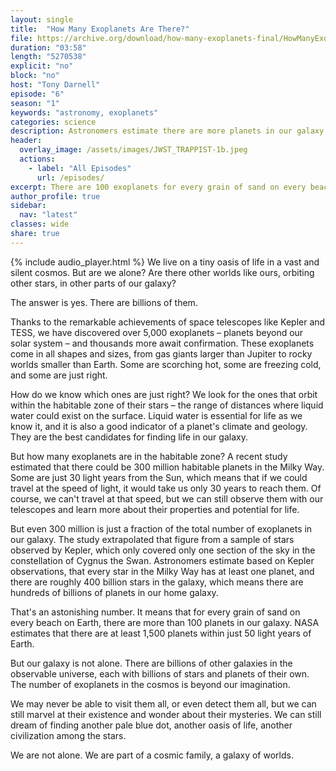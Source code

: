 ```yaml
---
layout: single
title:  "How Many Exoplanets Are There?"
file: https://archive.org/download/how-many-exoplanets-final/HowManyExoplanets_final.mp3
duration: "03:58"
length: "5270538"
explicit: "no"
block: "no"
host: "Tony Darnell"
episode: "6"
season: "1"
keywords: "astronomy, exoplanets"
categories: science
description: Astronomers estimate there are more planets in our galaxy than there are stars.  Just how many is that?
header:
  overlay_image: /assets/images/JWST_TRAPPIST-1b.jpeg
  actions:
    - label: "All Episodes"
      url: /episodes/ 
excerpt: There are 100 exoplanets for every grain of sand on every beach on Earth.
author_profile: true
sidebar: 
  nav: "latest"
classes: wide
share: true
---
```


{% include audio_player.html %} 
We live on a tiny oasis of life in a vast and silent cosmos. But are we alone? Are there other worlds like ours, orbiting other stars, in other parts of our galaxy?

The answer is yes. There are billions of them.

Thanks to the remarkable achievements of space telescopes like Kepler and TESS, we have discovered over 5,000 exoplanets – planets beyond our solar system – and thousands more await confirmation. These exoplanets come in all shapes and sizes, from gas giants larger than Jupiter to rocky worlds smaller than Earth. Some are scorching hot, some are freezing cold, and some are just right.

How do we know which ones are just right? We look for the ones that orbit within the habitable zone of their stars – the range of distances where liquid water could exist on the surface. Liquid water is essential for life as we know it, and it is also a good indicator of a planet's climate and geology.  They are the best candidates for finding life in our galaxy.

But how many exoplanets are in the habitable zone? A recent study estimated that there could be 300 million habitable planets in the Milky Way. Some are just 30 light years from the Sun, which means that if we could travel at the speed of light, it would take us only 30 years to reach them. Of course, we can't travel at that speed, but we can still observe them with our telescopes and learn more about their properties and potential for life.

But even 300 million is just a fraction of the total number of exoplanets in our galaxy. The study extrapolated that figure from a sample of stars observed by Kepler, which only covered only one section of the sky in the constellation of Cygnus the Swan.  Astronomers estimate based on Kepler observations, that every star in the Milky Way has at least one planet, and there are roughly 400 billion stars in the galaxy, which means there are hundreds of billions of planets in our home galaxy.

That's an astonishing number. It means that for every grain of sand on every beach on Earth, there are more than 100 planets in our galaxy.  NASA estimates that there are at least 1,500 planets within just 50 light years of Earth.

But our galaxy is not alone. There are billions of other galaxies in the observable universe, each with billions of stars and planets of their own. The number of exoplanets in the cosmos is beyond our imagination.

We may never be able to visit them all, or even detect them all, but we can still marvel at their existence and wonder about their mysteries. We can still dream of finding another pale blue dot, another oasis of life, another civilization among the stars.

We are not alone. We are part of a cosmic family, a galaxy of worlds.

